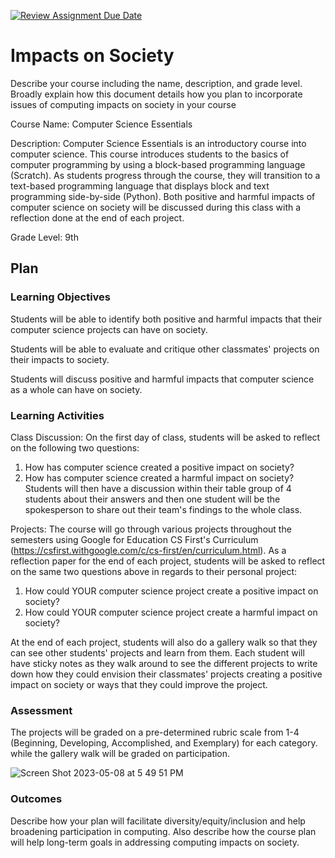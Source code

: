 [![Review Assignment Due Date](https://classroom.github.com/assets/deadline-readme-button-24ddc0f5d75046c5622901739e7c5dd533143b0c8e959d652212380cedb1ea36.svg)](https://classroom.github.com/a/ZbDEPIzT)
# Impacts on Society

Describe your course including the name, description, and grade level. Broadly explain how this document details how you plan to incorporate issues of computing impacts on society in your course

Course Name: Computer Science Essentials

Description: Computer Science Essentials is an introductory course into computer science. This course introduces students to the basics of computer programming by using a block-based programming language (Scratch). As students progress through the course, they will transition to a text-based programming language that displays block and text programming side-by-side (Python). Both positive and harmful impacts of computer science on society will be discussed during this class with a reflection done at the end of each project.

Grade Level: 9th

## Plan

### Learning Objectives

Students will be able to identify both positive and harmful impacts that their computer science projects can have on society.

Students will be able to evaluate and critique other classmates' projects on their impacts to society.

Students will discuss positive and harmful impacts that computer science as a whole can have on society.

### Learning Activities

Class Discussion: On the first day of class, students will be asked to reflect on the following two questions:
1. How has computer science created a positive impact on society?
2. How has computer science created a harmful impact on society?
Students will then have a discussion within their table group of 4 students about their answers and then one student will be the spokesperson to share out their team's findings to the whole class.

Projects:
The course will go through various projects throughout the semesters using Google for Education CS First's Curriculum (https://csfirst.withgoogle.com/c/cs-first/en/curriculum.html). As a reflection paper for the end of each project, students will be asked to reflect on the same two questions above in regards to their personal project:
1. How could YOUR computer science project create a positive impact on society?
2. How could YOUR computer science project create a harmful impact on society?

At the end of each project, students will also do a gallery walk so that they can see other students' projects and learn from them. Each student will have sticky notes as they walk around to see the different projects to write down how they could envision their classmates' projects creating a positive impact on society or ways that they could improve the project.

### Assessment

The projects will be graded on a pre-determined rubric scale from 1-4 (Beginning, Developing, Accomplished, and Exemplary) for each category.
while the gallery walk will be graded on participation.

![Screen Shot 2023-05-08 at 5 49 51 PM](https://user-images.githubusercontent.com/112281905/236966710-12a5db53-a873-4160-8ffb-3577e5e6a1d5.png)

### Outcomes

Describe how your plan will facilitate diversity/equity/inclusion and help broadening participation in computing. Also describe how the course plan will help long-term goals in addressing computing impacts on society.
